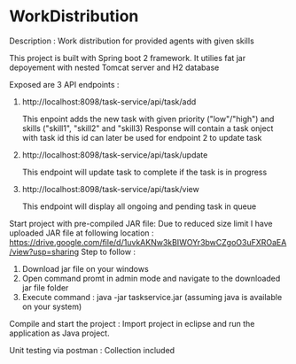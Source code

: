 # WorkDistribution
Description : Work distribution for provided agents with given skills


This project is built with Spring boot 2 framework. It utilies fat jar depoyement with nested Tomcat server and H2 database

Exposed are 3 API endpoints :
1. http://localhost:8098/task-service/api/task/add

    This enpoint adds the new task with given priority ("low"/"high") and skills ("skill1", "skill2" and "skill3)
    Response will contain a task onject with task id this id can later be used for endpoint 2 to update task

2. http://localhost:8098/task-service/api/task/update

   This endpoint will update task to complete if the task is in progress
   
3. http://localhost:8098/task-service/api/task/view

   This endpoint will display all ongoing and pending task in queue
   
Start project with pre-compiled JAR file:
Due to reduced size limit I have uploaded JAR file at following location : 
https://drive.google.com/file/d/1uvkAKNw3kBIWOYr3bwCZgoO3uFXROaEA/view?usp=sharing
Step to follow :
1. Download jar file on your windows
2. Open command promt in admin mode and navigate to the downloaded jar file folder
3. Execute command : java -jar taskservice.jar (assuming java is available on your system)

Compile and start the project :
Import project in eclipse and run the application as Java project.


Unit testing via postman :
Collection included
